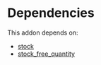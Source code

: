# Dependencies

This addon depends on:

- [stock](../../../../../oca-ocb-warehouse/odoo-bringout-oca-ocb-stock)
- [stock_free_quantity](../../../../../oca-technical/odoo-bringout-oca-stock-logistics-availability-stock_free_quantity)
